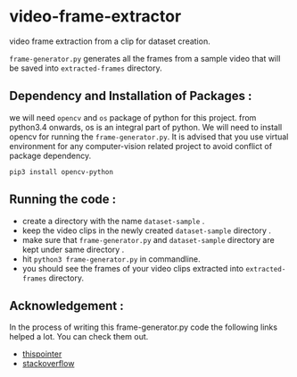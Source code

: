# video-frame-extractor
video frame extraction from a clip for dataset creation.

`frame-generator.py` generates all the frames from a sample video that will be saved into ```extracted-frames``` directory.

## Dependency and Installation of Packages :

we will need `opencv` and `os` package of python for this project. from python3.4 onwards, os is an integral part of python. We will need to install opencv for running the `frame-generator.py`. It is advised that you use virtual environment for any computer-vision related project to avoid conflict of package dependency.

```commandline
pip3 install opencv-python
```
## Running the code :
- create a directory with the name `dataset-sample` . 
- keep the video clips in the newly created `dataset-sample` directory . 
- make sure that `frame-generator.py` and `dataset-sample` directory are kept under same directory .
- hit `python3 frame-generator.py` in commandline. 
- you should see the frames of your video clips extracted into `extracted-frames` directory.

## Acknowledgement :
In the process of writing this frame-generator.py code the following links helped a lot. You can check them out.
- [thispointer](https://thispointer.com/how-to-create-a-directory-in-python/)
- [stackoverflow](https://stackoverflow.com/questions/33311153/python-extracting-and-saving-video-frames)
